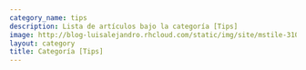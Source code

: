 ```yaml
---
category_name: tips
description: Lista de artículos bajo la categoría [Tips]
image: http://blog-luisalejandro.rhcloud.com/static/img/site/mstile-310x310.png
layout: category
title: Categoría [Tips]
---
```


